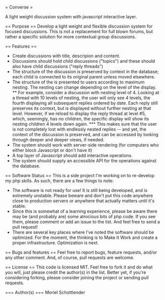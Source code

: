= Converse =

A light weight discussion system with javascript interactive layer.

== Purpose ==
Develop a light weight and flexible discussion system for focused discussions. This is not a replacement for full blown forums, but rather a specific solution for more contextual group discussions.

== Features ==
* Create discussions with title, descripion and content.
* Discussions should hold child discussions ("topics") and these should also have child discussions ("reply threads")
* The structure of the discussion is preserved by context in the database; each child is connected to its original parent unless moved elsewhere.
* The structure of the is presented to users according to
maximum nesting. The nesting can change depending on the
level of the display.
** For example, consider a discussion with nesting level of 4. Looking at a thread with 10 levels of nesting, the user will only see 4 levels, the fourth displaying all subsequent replies ordered by date. Each reply still preserves its context, but is displayed without further nesting at that level. However, if we reload to display the reply thread at level #5, which, seemingly, has no children, the specific display will show its nesting children 4 levels down again.
*** This makes sure that the user is not completely lost with endlessly nested replies -- and yet, the context of the discussion is preserved, and can be accessed by looking through deeper and deeper views, if needed.
* The system should work with server-side rendering (for computers who either block Javascript or don't have it)
* A top layer of Javascript should add interactive operations.
* The system should supply an accessible API for the operations against the database.

== Software Status ==
This is a side project I'm working on to re-develop my php skills. As such, there are a few things to note:
* The software is not ready for use! It is still being developed, and is extremely unstable. Please beware and don't put this code anywhere close to production servers or anywhere that actually matters until it's stable.
* Since this is somewhat of a learning experience, please be aware there may be (and probably are) some atrocious bits of php code. If you see them, please comment or add an issue to the list. And feel free to send a pull request!
* There are several key places where I've noted the software should be optimized. For the moment, the thinking is to Make It Work and create a proper infrastructure. Optimization is next.

== Bugs and features ==
Feel free to report bugs, feature requests, and/or any other comment. And, of course, pull requests are welcome.

== License ==
This code is licensed MIT. Feel free to fork it and do what you will, just please credit the author(s) in the list. Better yet, if you're considering forking, please consider joining the project or sending pull requests.

=== Author(s) ===
Moriel Schottlender
